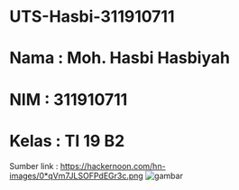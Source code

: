 # UTS-Hasbi-311910711

# Nama : Moh. Hasbi Hasbiyah
# NIM : 311910711
# Kelas : TI 19 B2

Sumber link : https://hackernoon.com/hn-images/0*qVm7JLSOFPdEGr3c.png
![gambar](https://user-images.githubusercontent.com/81578584/116870185-3dd02b00-ac3c-11eb-8fd1-54fcb8db0b21.png)
